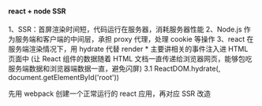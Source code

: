 #### react + node SSR

1、SSR：首屏渲染时间短，代码运行在服务器，消耗服务器性能
2、Node.js 作为服务端和客户端的中间层，承担 proxy 代理，处理 cookie 等操作
3、react 在服务端渲染情况下，用 hydrate 代替 render \* 主要讲相关的事件注入进 HTML 页面中
(让 React 组件的数据随着 HTML 文档一直传递给浏览器网页，能够包吃服务端数据和浏览器端数据一直，避免闪屏)
3.1 ReactDOM.hydrate(<App />, document.getElementById('root'))

<!-- https://www.jb51.net/article/158209.html -->

先用 webpack 创建一个正常运行的 react 应用，再对应 SSR 改造

<!-- https://daief.tech/2019-07-02/get-a-ssr-demo-step-by-step.html -->
